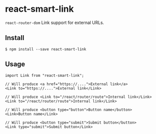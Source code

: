 # react-smart-link

`react-router-dom` Link support for external URLs. 

## Install

`$ npm install --save react-smart-link`

## Usage

```// using ES6 modules
import Link from "react-smart-link";

// Will produce <a href="https://....">External link</a>
<Link to="https://....">External link</Link>

// Will produce <Link to="/react/router/route">Internal link</Link>
<Link to="/react/router/route">Internal link</Link>

// Will produce <button type="button">Button name</button>
<Link>Button name</Link>

// Will produce <button type="submit">Submit button</button>
<Link type="submit">Submit button</Link>
